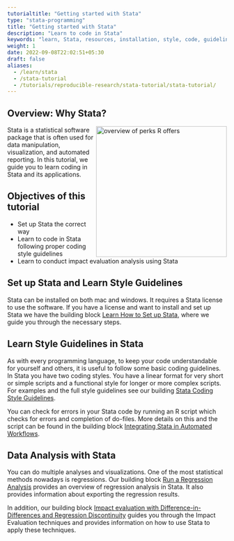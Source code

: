 ```yaml
---
tutorialtitle: "Getting started with Stata"
type: "stata-programming"
title: "Getting started with Stata"
description: "Learn to code in Stata"
keywords: "learn, Stata, resources, installation, style, code, guidelines, best practices"
weight: 1
date: 2022-09-08T22:02:51+05:30
draft: false
aliases:
  - /learn/stata
  - /stata-tutorial
  - /tutorials/reproducible-research/stata-tutorial/stata-tutorial/
---
```

## Overview: Why Stata?
<a href= '../../getting-started-with-stata/img/advantagesstata.png' target="blank"> <img src="../../getting-started-with-stata/img/advantagesstata.png" alt="overview of perks R offers" width="300" style="float:right;"></a>

Stata is a statistical software package that is often used for data manipulation, visualization, and automated reporting. In this tutorial, we guide you to learn coding in Stata and its applications.

## Objectives of this tutorial
-	Set up Stata the correct way
- Learn to code in Stata following proper coding style guidelines
- Learn to conduct impact evaluation analysis using Stata

## Set up Stata and Learn Style Guidelines
Stata can be installed on both mac and windows. It requires a Stata license to use the software. If you have a license and want to install and set up Stata we have the building block 
[Learn How to Set up Stata](https://tilburgsciencehub.com/building-blocks/configure-your-computer/statistics-and-computation/stata/), where we guide you through the necessary steps. 

## Learn Style Guidelines in Stata
As with every programming language, to keep your code understandable for yourself and others, it is useful to follow some basic coding guidelines. In Stata you have two coding styles. You have a linear format for very short or simple scripts and a functional style for longer or more complex scripts. For examples and the full style guidelines see our building [Stata Coding Style Guidelines](https://tilburgsciencehub.com/building-blocks/develop-your-research-skills/tips/stata-code-style/).

You can check for errors in your Stata code by running an R script which checks for errors and completion of do-files. More details on this and the script can be found in the building block [Integrating Stata in Automated Workflows](https://tilburgsciencehub.com/building-blocks/automate-and-execute-your-work/automate-your-workflow/stata-error-handling-make/).

## Data Analysis with Stata
You can do multiple analyses and visualizations. One of the most statistical methods nowadays is regressions. Our building block [Run a Regression Analysis](https://tilburgsciencehub.com/building-blocks/analyze-data/regressions/regression-analysis/) provides an overview of regression analysis in Stata. It also provides information about exporting the regression results.

In addition, our building block [Impact evaluation with Difference-in-Differences and Regression Discontinuity](https://tilburgsciencehub.com/building-blocks/analyze-data/regressions/impact-evaluation/) guides you through the Impact Evaluation techniques and provides information on how to use Stata to apply these techniques.



